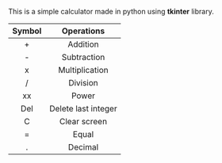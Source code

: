 This is a simple calculator made in python using **tkinter** library.


  Symbol   | Operations 
|:---:|:---:| 
|    +     |  Addition            |
|    -     |  Subtraction         |
|    x     |  Multiplication      |
|    /     |  Division            |
|   xx     |  Power               |
|   Del    |  Delete last integer |
|    C     |  Clear screen        |
|    =     |  Equal               | 
|    .     |  Decimal             |   
